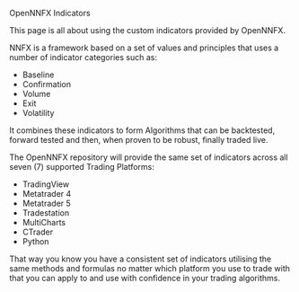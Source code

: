 OpenNNFX Indicators

This page is all about using the custom indicators provided by OpenNNFX.

NNFX is a framework based on a set of values and principles that uses a number of indicator
categories such as:
- Baseline
- Confirmation
- Volume
- Exit
- Volatility

It combines these indicators to form Algorithms that can be backtested, forward tested and then, when proven to be robust, finally traded live.

The OpenNNFX repository will provide the same set of indicators across all seven (7) supported Trading Platforms:

- TradingView
- Metatrader 4
- Metatrader 5
- Tradestation
- MultiCharts
- CTrader
- Python

That way you know you have a consistent set of indicators utilising the same methods and formulas no matter which platform you use to trade with that you can apply to and use with confidence in your trading algorithms.
